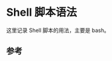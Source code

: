 # Shell 脚本语法

这里记录 Shell 脚本的用法，主要是 bash。

## 参考

[1]: https://www.lijiaocn.com/%E7%BC%96%E7%A8%8B/2014/01/08/shell-usage.html "Shell(bash)编程"
